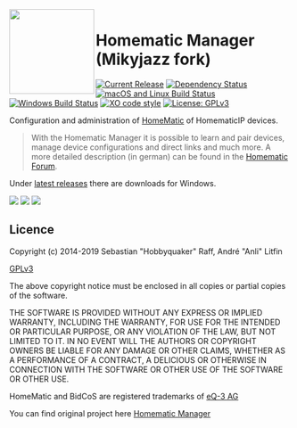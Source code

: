 <img width="152px" src="build/icon.png" align="left"/> 

# Homematic Manager (Mikyjazz fork)

[![Current Release](https://img.shields.io/github/release/mikyjazz/homematic-manager.svg?colorB=4cc61e)](https://github.com/mikyjazz/homematic-manager/releases/latest)
[![Dependency Status](https://david-dm.org/mikyjazz/homematic-manager/status.svg)](https://david-dm.org/mikyjazz/homematic-manager)
[![macOS and Linux Build Status](https://travis-ci.org/mikyjazz/homematic-manager.svg?branch=master)](https://travis-ci.org/mikyjazz/homematic-manager)
[![Windows Build Status](https://ci.appveyor.com/api/projects/status/github/mikyjazz/homematic-manager?branch=master&svg=true)](https://ci.appveyor.com/project/mikyjazz/homematic-manager)
[![XO code style](https://img.shields.io/badge/code_style-XO-5ed9c7.svg)](https://github.com/sindresorhus/xo)
[![License: GPLv3](https://img.shields.io/badge/license-GPLv3-blue.svg)](https://www.gnu.org/licenses/gpl-3.0.html)

Configuration and administration of [HomeMatic](http://www.homematic.com) of HomematicIP devices.

>  With the Homematic Manager it is possible to learn and pair devices, manage device configurations and direct links
and much more. A more detailed description (in german) can be found in the [Homematic Forum](https://homematic-forum.de/forum/viewtopic.php?f=18&t=45134).

Under [latest releases](https://github.com/mikyjazz/homematic-manager/releases/latest) there are downloads for Windows.

![](docs/hmm1.png)
![](docs/hmm2.png)
![](docs/hmm3.png)

## Licence

Copyright (c) 2014-2019 Sebastian "Hobbyquaker" Raff, André "Anli" Litfin

[GPLv3](https://www.gnu.org/licenses/gpl-3.0.html)


The above copyright notice must be enclosed in all copies or partial copies of the software.

THE SOFTWARE IS PROVIDED WITHOUT ANY EXPRESS OR IMPLIED WARRANTY, INCLUDING THE WARRANTY, FOR USE FOR THE INTENDED OR PARTICULAR PURPOSE, OR ANY VIOLATION OF THE LAW, BUT NOT LIMITED TO IT. IN NO EVENT WILL THE AUTHORS OR COPYRIGHT OWNERS BE LIABLE FOR ANY DAMAGE OR OTHER CLAIMS, WHETHER AS A PERFORMANCE OF A CONTRACT, A DELICIOUS OR OTHERWISE IN CONNECTION WITH THE SOFTWARE OR OTHER USE OF THE SOFTWARE OR OTHER USE.

HomeMatic and BidCoS are registered trademarks of [eQ-3 AG](http://eq-3.de)

You can find original project here [Homematic Manager](https://github.com/hobbyquaker/homematic-manager)